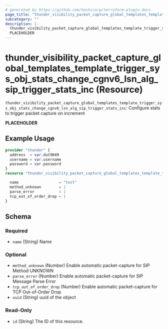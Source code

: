 ```yaml
---
# generated by https://github.com/hashicorp/terraform-plugin-docs
page_title: "thunder_visibility_packet_capture_global_templates_template_trigger_sys_obj_stats_change_cgnv6_lsn_alg_sip_trigger_stats_inc Resource - terraform-provider-thunder"
subcategory: ""
description: |-
  thunder_visibility_packet_capture_global_templates_template_trigger_sys_obj_stats_change_cgnv6_lsn_alg_sip_trigger_stats_inc: Configure stats to trigger packet capture on increment
  PLACEHOLDER
---
```


# thunder_visibility_packet_capture_global_templates_template_trigger_sys_obj_stats_change_cgnv6_lsn_alg_sip_trigger_stats_inc (Resource)

`thunder_visibility_packet_capture_global_templates_template_trigger_sys_obj_stats_change_cgnv6_lsn_alg_sip_trigger_stats_inc`: Configure stats to trigger packet capture on increment

__PLACEHOLDER__

## Example Usage

```terraform
provider "thunder" {
  address  = var.dut9049
  username = var.username
  password = var.password
}
resource "thunder_visibility_packet_capture_global_templates_template_trigger_sys_obj_stats_change_cgnv6_lsn_alg_sip_trigger_stats_inc" "thunder_visibility_packet_capture_global_templates_template_trigger_sys_obj_stats_change_cgnv6_lsn_alg_sip_trigger_stats_inc" {

  name                  = "test"
  method_unknown        = 1
  parse_error           = 1
  tcp_out_of_order_drop = 1
}
```

<!-- schema generated by tfplugindocs -->
## Schema

### Required

- `name` (String) Name

### Optional

- `method_unknown` (Number) Enable automatic packet-capture for SIP Method UNKNOWN
- `parse_error` (Number) Enable automatic packet-capture for SIP Message Parse Error
- `tcp_out_of_order_drop` (Number) Enable automatic packet-capture for TCP Out-of-Order Drop
- `uuid` (String) uuid of the object

### Read-Only

- `id` (String) The ID of this resource.


